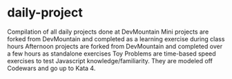 # daily-project
Compilation of all daily projects done at DevMountain
Mini projects are forked from DevMountain and completed as a learning exercise during class hours
Afternoon projects are forked from DevMountain and completed over a few hours as standalone exercises
Toy Problems are time-based speed exercises to test Javascript knowledge/familiarity. They are modeled off Codewars and go up to Kata 4. 
